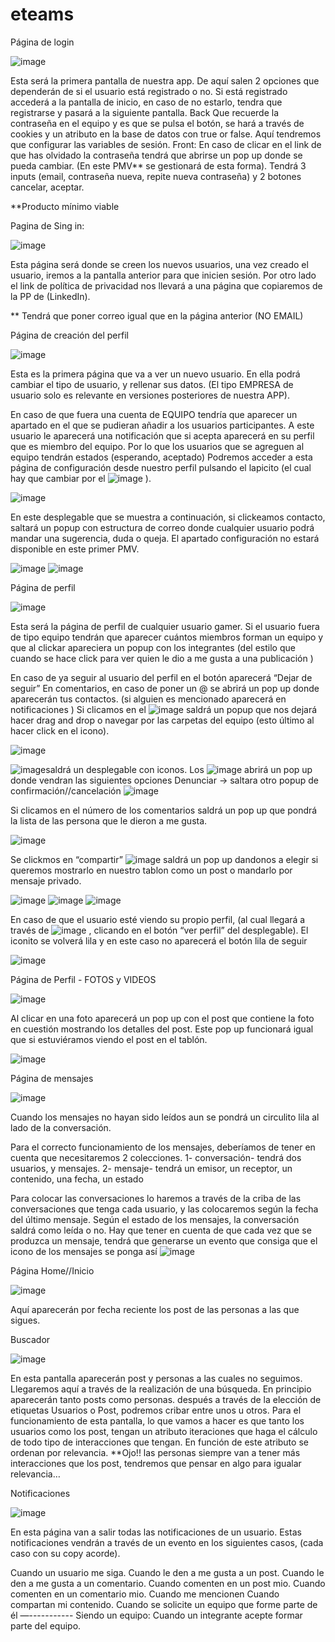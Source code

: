 # eteams
Página de login

![image](https://user-images.githubusercontent.com/73826471/169762624-80b16ce5-995c-4b32-aea1-79c5e5bae1c4.png)

Esta será la primera pantalla de nuestra app. De aquí salen 2 opciones que dependerán de si el usuario está registrado o no.
Si está registrado accederá a la pantalla de inicio, en caso de no estarlo, tendra que registrarse y pasará a la siguiente pantalla.
Back
Que recuerde la contraseña en el equipo y es que se pulsa el botón, se hará a través de cookies y un atributo en la base de datos con true or false.
Aquí tendremos que configurar las variables de sesión. 
Front:
En caso de clicar en el link de que has olvidado la contraseña tendrá que abrirse un pop up donde se pueda cambiar. (En este PMV** se gestionará de esta forma).
Tendrá 3 inputs (email, contraseña nueva, repite nueva contraseña) y 2 botones cancelar, aceptar.

**Producto mínimo viable

Pagina de Sing in:

![image](https://user-images.githubusercontent.com/73826471/169762688-33db0197-70d0-43e8-bbb6-d5822a813931.png)

Esta página será donde se creen los nuevos usuarios, una vez creado el usuario, iremos a la pantalla anterior para que inicien sesión.
Por otro lado el link de política de privacidad nos llevará a una página que copiaremos de la PP de (LinkedIn).

** Tendrá que poner correo igual que en la página anterior (NO EMAIL)

Página de creación del perfil

![image](https://user-images.githubusercontent.com/73826471/169762839-45a87c3e-51fe-440a-be9f-3e3ab16fce44.png)

Esta es la primera página que va a ver un nuevo usuario. En ella podrá cambiar el tipo de usuario, y rellenar sus datos. (El tipo EMPRESA de usuario solo es relevante en versiones posteriores de nuestra APP).

En caso de que fuera una cuenta de EQUIPO tendría que aparecer un apartado en el que se pudieran añadir a los usuarios participantes. 
A este usuario le aparecerá una notificación que si acepta aparecerá en su perfil que es miembro del equipo.
Por lo que los usuarios que se agreguen al equipo tendrán estados (esperando, aceptado)
Podremos acceder a esta página de configuración desde nuestro perfil pulsando el lapicito (el cual hay que cambiar por el ![image](https://user-images.githubusercontent.com/73826471/169763048-73ceedbc-3765-4a42-936b-833dd4752d3f.png)
  ).

![image](https://user-images.githubusercontent.com/73826471/169763111-bd05b2fe-25ec-4d59-bcb1-d1d5e003ce5a.png)


En este desplegable que se muestra a continuación, si clickeamos contacto, saltará un popup con estructura de correo donde cualquier usuario podrá mandar una sugerencia, duda o queja. El apartado configuración no estará disponible en este primer PMV.

![image](https://user-images.githubusercontent.com/73826471/169763208-ca482434-f1e9-456e-94ff-1118795f50a8.png)
![image](https://user-images.githubusercontent.com/73826471/169763260-1bbb3725-abd9-4e72-97e4-86256922c769.png)


Página de perfil

![image](https://user-images.githubusercontent.com/73826471/169763327-d3f40913-10c0-4d94-b4f5-b6c8092ede1e.png)

   
Esta será la página de perfil de cualquier usuario gamer. Si el usuario fuera de tipo equipo tendrán que aparecer cuántos miembros forman un equipo y que al clickar apareciera un popup con los integrantes (del estilo que cuando se hace click para ver quien le dio a me gusta a una publicación )

En caso de ya seguir al usuario del perfil en el botón aparecerá “Dejar de seguir”
En comentarios, en caso de poner un @ se abrirá un pop up donde aparecerán tus contactos. (si alguien es mencionado aparecerá en notificaciones )
Si clicamos en el ![image](https://user-images.githubusercontent.com/73826471/169763421-2400cfeb-0696-4238-8e06-edccc136bcd6.png) saldrá un popup que nos dejará hacer drag and drop o navegar por las carpetas del equipo (esto último al hacer click en el icono).

![image](https://user-images.githubusercontent.com/73826471/169763542-f68f3e4a-b1bc-404a-bcd4-df749ea3fc52.png)


![image](https://user-images.githubusercontent.com/73826471/169763644-c2ef9448-4ffa-4e58-9065-8440091746d3.png)saldrá un desplegable con iconos.
Los ![image](https://user-images.githubusercontent.com/73826471/169764216-2d2b1239-d3e5-45fc-8573-ef00a05a754c.png) abrirá un pop up donde vendran las siguientes opciones
Denunciar → saltara otro popup de confirmación//cancelación
![image](https://user-images.githubusercontent.com/73826471/169764296-7e53f24c-6ee2-4398-9772-c1447e20db8d.png)



Si clicamos en el número de los comentarios saldrá un pop up que pondrá la lista de las persona que le dieron a me gusta.

![image](https://user-images.githubusercontent.com/73826471/169764361-879e8f5c-dc77-472e-a946-e6c1772a0202.png)


Se clickmos en “compartir” ![image](https://user-images.githubusercontent.com/73826471/169764395-40aab4be-119a-4dca-83e2-7a4123030b17.png) saldrá un pop up dandonos a elegir si queremos mostrarlo en nuestro tablon como un post o mandarlo por mensaje privado.

![image](https://user-images.githubusercontent.com/73826471/169764514-3d47dcba-d74f-4541-9377-53cc6af79907.png)
![image](https://user-images.githubusercontent.com/73826471/169764571-94c9f46e-02aa-4640-b7c2-970a3ecd257f.png)
![image](https://user-images.githubusercontent.com/73826471/169764612-8bf2253a-e332-4b2c-8bce-7b48c6660d87.png)


En caso de que el usuario esté viendo su propio perfil, (al cual llegará a través de ![image](https://user-images.githubusercontent.com/73826471/169764656-e9cbb333-088b-4d60-8969-c1622482ed25.png) , clicando en el botón “ver perfil” del desplegable). El iconito se volverá lila y en este caso no aparecerá el botón lila de seguir

![image](https://user-images.githubusercontent.com/73826471/169764756-917e833a-a7ea-4744-ae3e-d7484dc268b6.png)



Página de Perfil - FOTOS y VIDEOS

![image](https://user-images.githubusercontent.com/73826471/169764805-53d8cb39-11f9-46ec-8509-3c1c40e807e9.png)

Al clicar en una foto aparecerá un pop up con el post que contiene la foto en cuestión mostrando los detalles del post. Este pop up funcionará igual que si estuviéramos viendo el post en el tablón.

![image](https://user-images.githubusercontent.com/73826471/169764873-e46cb769-6130-473e-b2bc-c07fa7348e8b.png)


Página de mensajes

![image](https://user-images.githubusercontent.com/73826471/169764921-cf565c08-a51f-4eca-9478-f9aafec28db9.png)


Cuando los mensajes no hayan sido leídos aun se pondrá un circulito lila al lado de la conversación.

Para el correcto funcionamiento de los mensajes, deberíamos de tener en cuenta que necesitaremos 2 colecciones.
1- conversación- tendrá dos usuarios, y mensajes.
2- mensaje- tendrá un emisor, un receptor, un contenido, una fecha, un estado

Para colocar las conversaciones lo haremos a través de la criba de las conversaciones que tenga cada usuario, y las colocaremos según la fecha del último mensaje.
Según el estado de los mensajes, la conversación saldrá como leída o no.
Hay que tener en cuenta de que cada vez que se produzca un mensaje, tendrá que generarse un evento que consiga que el icono de los mensajes se ponga así ![image](https://user-images.githubusercontent.com/73826471/169764972-d4d53d10-aabd-445a-b57f-3f2bf2ef1d2a.png)



Página Home//Inicio

![image](https://user-images.githubusercontent.com/73826471/169765012-eebd676c-1143-42dd-aa23-1aef64473bfa.png)


Aquí aparecerán por fecha reciente los post de las personas a las que sigues.

Buscador

![image](https://user-images.githubusercontent.com/73826471/169765095-a3ed83fe-575b-4392-84f3-d25746d3616b.png)

En esta pantalla aparecerán post y personas a las cuales no seguimos.
Llegaremos aquí a través de la realización de una búsqueda.
En principio aparecerán tanto posts como personas.
después a través de la elección de etiquetas Usuarios o Post, podremos cribar entre unos u otros.
Para el funcionamiento de esta pantalla, lo que vamos a hacer es que tanto los usuarios como los post, tengan un atributo iteraciones que haga el cálculo de todo tipo de interacciones que tengan.
En función de este atributo se ordenan por relevancia.
**Ojo!! las personas siempre van a tener más interacciones que los post, tendremos que pensar en algo para igualar relevancia…

Notificaciones

![image](https://user-images.githubusercontent.com/73826471/169765190-03986e85-c2ee-4db6-b764-494a6edf3f3a.png)


En esta página van a salir todas las notificaciones de un usuario. Estas notificaciones vendrán a través de un evento en los siguientes casos, (cada caso con su copy acorde).
 
Cuando un usuario me siga.
Cuando le den a me gusta a un post.
Cuando le den a me gusta a un comentario.
Cuando comenten en un post mio.
Cuando comenten en un comentario mio.
Cuando me mencionen
Cuando compartan mi contenido.
Cuando se solicite un equipo que forme parte de él
—-----------
Siendo un equipo: Cuando un integrante acepte formar parte del equipo.


